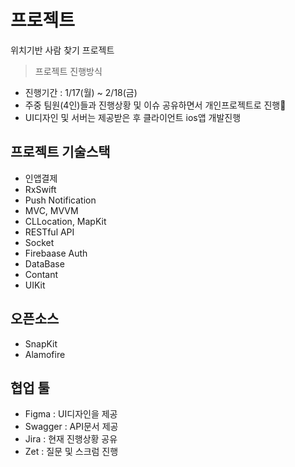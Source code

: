 # 프로젝트
위치기반 사람 찾기 프로젝트

> 프로젝트 진행방식

- 진행기간 : 1/17(월) ~ 2/18(금) 
- 주중 팀원(4인)들과 진행상황 및 이슈 공유하면서 개인프로젝트로 진행
- UI디자인 및 서버는 제공받은 후 클라이언트 ios앱 개발진행

## 프로젝트 기술스택
- 인앱결제
- RxSwift
- Push Notification
- MVC, MVVM
- CLLocation, MapKit
- RESTful API
- Socket
- Firebaase Auth
- DataBase
- Contant
- UIKit

## 오픈소스
- SnapKit
- Alamofire

## 협업 툴
- Figma : UI디자인을 제공
- Swagger : API문서 제공
- Jira : 현재 진행상황 공유
- Zet : 질문 및 스크럼 진행
